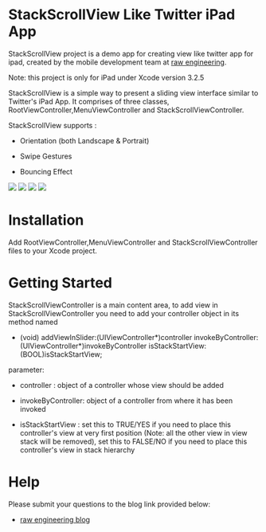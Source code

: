 StackScrollView Like Twitter iPad App
============================================================

StackScrollView project is a demo app for creating view like twitter app for ipad, created by the mobile development team at [raw engineering][].

Note: this project is only for iPad under Xcode version 3.2.5

StackScrollView is a simple way to present a sliding view interface similar to Twitter's iPad App. It comprises of three classes, RootViewController,MenuViewController and StackScrollViewController.

StackScrollView supports : 

- Orientation (both Landscape & Portrait)

- Swipe Gestures

- Bouncing Effect

[![](http://farm6.static.flickr.com/5027/5702558111_f122930337_b.jpg)](http://farm6.static.flickr.com/5027/5702558111_f122930337_b.jpg)
[![](http://farm3.static.flickr.com/2268/5703108996_27ee68a5ff_b.jpg)](http://farm3.static.flickr.com/2268/5703108996_27ee68a5ff_b.jpg) 
[![](http://farm3.static.flickr.com/2352/5702551281_2de9ec82c7_b.jpg)](http://farm3.static.flickr.com/2352/5702551281_2de9ec82c7_b.jpg)
[![](http://farm4.static.flickr.com/3238/5703122950_d0a341bf74_b.jpg)](http://farm4.static.flickr.com/3238/5703122950_d0a341bf74_b.jpg)

Installation 
==============================

Add RootViewController,MenuViewController and StackScrollViewController files to your Xcode project.


Getting Started
==============================

StackScrollViewController is a main content area, to add view in StackScrollViewController you need to add your controller object in its method named 

- (void) addViewInSlider:(UIViewController*)controller invokeByController:(UIViewController*)invokeByController isStackStartView:(BOOL)isStackStartView;

parameter: 

- controller : object of a controller whose view should be added

- invokeByController:  object of a controller from where it has been invoked

- isStackStartView :	set this to TRUE/YES if you need to place this controller's view at very first position (Note: all the other view in view stack will be removed), set this to FALSE/NO if you need to place this controller's view in stack hierarchy

Help
=========

Please submit your questions to the blog link provided below:

* [raw engineering blog][]



[raw engineering]:http://www.raweng.com
[raw engineering blog]:http://www.raweng.com/blog/stack-scroll-view/